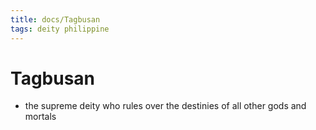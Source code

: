 ```yaml
---
title: docs/Tagbusan
tags: deity philippine
---
```


# Tagbusan
- the supreme deity who rules over the destinies of all other gods and mortals